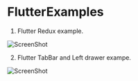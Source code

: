 # FlutterExamples

1. Flutter Redux example.

![ScreenShot](https://github.com/developerlibs/FlutterExamples/blob/master/flutter_redux_app/screen/redux.gif)

2. Flutter TabBar and Left drawer exampe.

![ScreenShot](https://github.com/developerlibs/FlutterExamples/blob/master/flutter_drawer_tab_host/screen/project_demo.gif)
